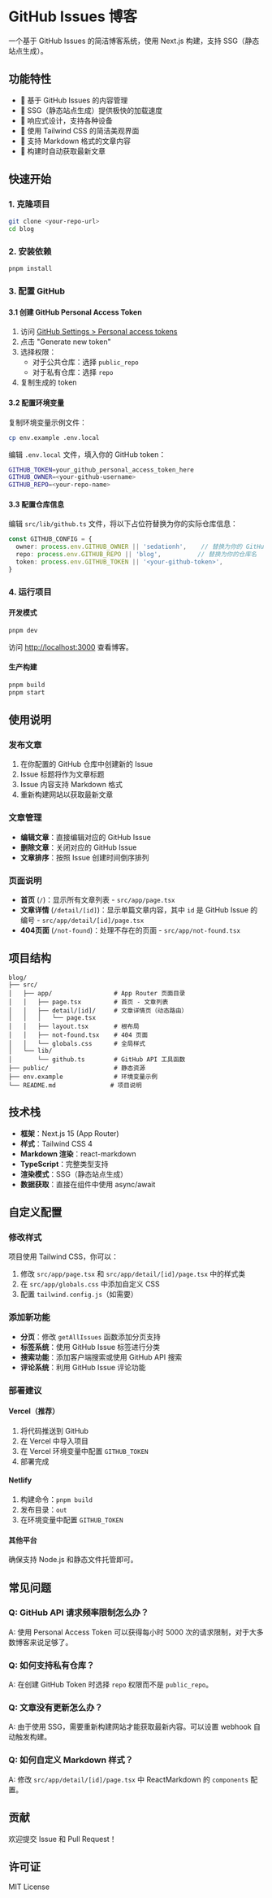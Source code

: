 # GitHub Issues 博客

一个基于 GitHub Issues 的简洁博客系统，使用 Next.js 构建，支持 SSG（静态站点生成）。

## 功能特性

- 📝 基于 GitHub Issues 的内容管理
- 🚀 SSG（静态站点生成）提供极快的加载速度
- 📱 响应式设计，支持各种设备
- 🎨 使用 Tailwind CSS 的简洁美观界面
- 📄 支持 Markdown 格式的文章内容
- 🔄 构建时自动获取最新文章

## 快速开始

### 1. 克隆项目

```bash
git clone <your-repo-url>
cd blog
```

### 2. 安装依赖

```bash
pnpm install
```

### 3. 配置 GitHub

#### 3.1 创建 GitHub Personal Access Token

1. 访问 [GitHub Settings > Personal access tokens](https://github.com/settings/tokens)
2. 点击 "Generate new token"
3. 选择权限：
   - 对于公共仓库：选择 `public_repo`
   - 对于私有仓库：选择 `repo`
4. 复制生成的 token

#### 3.2 配置环境变量

复制环境变量示例文件：

```bash
cp env.example .env.local
```

编辑 `.env.local` 文件，填入你的 GitHub token：

```bash
GITHUB_TOKEN=your_github_personal_access_token_here
GITHUB_OWNER=<your-github-username>
GITHUB_REPO=<your-repo-name>
```

#### 3.3 配置仓库信息

编辑 `src/lib/github.ts` 文件，将以下占位符替换为你的实际仓库信息：

```typescript
const GITHUB_CONFIG = {
  owner: process.env.GITHUB_OWNER || 'sedationh',    // 替换为你的 GitHub 用户名
  repo: process.env.GITHUB_REPO || 'blog',          // 替换为你的仓库名
  token: process.env.GITHUB_TOKEN || '<your-github-token>',
}
```

### 4. 运行项目

#### 开发模式

```bash
pnpm dev
```

访问 [http://localhost:3000](http://localhost:3000) 查看博客。

#### 生产构建

```bash
pnpm build
pnpm start
```

## 使用说明

### 发布文章

1. 在你配置的 GitHub 仓库中创建新的 Issue
2. Issue 标题将作为文章标题
3. Issue 内容支持 Markdown 格式
4. 重新构建网站以获取最新文章

### 文章管理

- **编辑文章**：直接编辑对应的 GitHub Issue
- **删除文章**：关闭对应的 GitHub Issue
- **文章排序**：按照 Issue 创建时间倒序排列

### 页面说明

- **首页** (`/`)：显示所有文章列表 - `src/app/page.tsx`
- **文章详情** (`/detail/[id]`)：显示单篇文章内容，其中 `id` 是 GitHub Issue 的编号 - `src/app/detail/[id]/page.tsx`
- **404页面** (`/not-found`)：处理不存在的页面 - `src/app/not-found.tsx`

## 项目结构

```
blog/
├── src/
│   ├── app/                 # App Router 页面目录
│   │   ├── page.tsx         # 首页 - 文章列表
│   │   ├── detail/[id]/     # 文章详情页（动态路由）
│   │   │   └── page.tsx
│   │   ├── layout.tsx       # 根布局
│   │   ├── not-found.tsx    # 404 页面
│   │   └── globals.css      # 全局样式
│   └── lib/
│       └── github.ts        # GitHub API 工具函数
├── public/                  # 静态资源
├── env.example              # 环境变量示例
└── README.md               # 项目说明
```

## 技术栈

- **框架**：Next.js 15 (App Router)
- **样式**：Tailwind CSS 4
- **Markdown 渲染**：react-markdown
- **TypeScript**：完整类型支持
- **渲染模式**：SSG（静态站点生成）
- **数据获取**：直接在组件中使用 async/await

## 自定义配置

### 修改样式

项目使用 Tailwind CSS，你可以：

1. 修改 `src/app/page.tsx` 和 `src/app/detail/[id]/page.tsx` 中的样式类
2. 在 `src/app/globals.css` 中添加自定义 CSS
3. 配置 `tailwind.config.js`（如需要）

### 添加新功能

- **分页**：修改 `getAllIssues` 函数添加分页支持
- **标签系统**：使用 GitHub Issue 标签进行分类
- **搜索功能**：添加客户端搜索或使用 GitHub API 搜索
- **评论系统**：利用 GitHub Issue 评论功能

### 部署建议

#### Vercel（推荐）

1. 将代码推送到 GitHub
2. 在 Vercel 中导入项目
3. 在 Vercel 环境变量中配置 `GITHUB_TOKEN`
4. 部署完成

#### Netlify

1. 构建命令：`pnpm build`
2. 发布目录：`out`
3. 在环境变量中配置 `GITHUB_TOKEN`

#### 其他平台

确保支持 Node.js 和静态文件托管即可。

## 常见问题

### Q: GitHub API 请求频率限制怎么办？

A: 使用 Personal Access Token 可以获得每小时 5000 次的请求限制，对于大多数博客来说足够了。

### Q: 如何支持私有仓库？

A: 在创建 GitHub Token 时选择 `repo` 权限而不是 `public_repo`。

### Q: 文章没有更新怎么办？

A: 由于使用 SSG，需要重新构建网站才能获取最新内容。可以设置 webhook 自动触发构建。

### Q: 如何自定义 Markdown 样式？

A: 修改 `src/app/detail/[id]/page.tsx` 中 ReactMarkdown 的 `components` 配置。

## 贡献

欢迎提交 Issue 和 Pull Request！

## 许可证

MIT License

